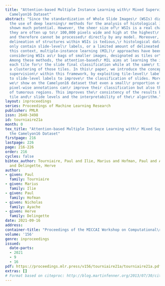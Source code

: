 ```yaml
---
title: "Attention-based Multiple Instance Learning with\r Mixed Supervision on the
  Camelyon16 Dataset"
abstract: "Since the standardization of Whole Slide Images\r (WSIs) digitization,
  the use of deep learning\r methods for the analysis of histological images has\r
  shown much potential. However, the sheer size of\r WSIs is a real challenge, as
  they are often up to\r 100,000 pixels wide and high at the highest\r resolution,
  and therefore cannot be processed\r directly by any model. Moreover, as the manual\r
  delineation of structures within WSIs is tedious,\r histological datasets often
  only contain slide-level\r labels, or a limited amount of delineated slides. In\r
  this context, multiple-instance learning (MIL)\r approaches have been proposed,
  considering WSIs as\r bags of smaller images, designated as tiles or\r patches.
  Among these methods, the attention-based\r MIL aims at learning the importance of
  each tile for\r the slide final classification while at the same\r time performing
  a clustering of those tiles. In this\r paper, we introduce the concept of mixed
  supervision\r within this framework, by exploiting tile-level\r labels in addition
  to slide-level labels to improve\r the classification of slides. More precisely,
  we\r show on the Camelyon16 dataset that even a small\r proportion of slides with
  pixel-wise annotations can\r improve their classification but also the\r localization
  of tumorous regions. This improves the\r consistency of the results between the
  tile and\r slide levels and the interpretability of the\r algorithm."
layout: inproceedings
series: Proceedings of Machine Learning Research
publisher: PMLR
issn: 2640-3498
id: tourniaire21a
month: 0
tex_title: "Attention-based Multiple Instance Learning with\r Mixed Supervision on
  the Camelyon16 Dataset"
firstpage: 216
lastpage: 226
page: 216-226
order: 216
cycles: false
bibtex_author: Tourniaire, Paul and Ilie, Marius and Hofman, Paul and Ayache, Nicholas
  and Delingette, Herve
author:
- given: Paul
  family: Tourniaire
- given: Marius
  family: Ilie
- given: Paul
  family: Hofman
- given: Nicholas
  family: Ayache
- given: Herve
  family: Delingette
date: 2021-09-16
address:
container-title: "Proceedings of the MICCAI Workshop on Computational\r Pathology"
volume: '156'
genre: inproceedings
issued:
  date-parts:
  - 2021
  - 9
  - 16
pdf: https://proceedings.mlr.press/v156/tourniaire21a/tourniaire21a.pdf
extras: []
# Format based on citeproc: http://blog.martinfenner.org/2013/07/30/citeproc-yaml-for-bibliographies/
---
```

